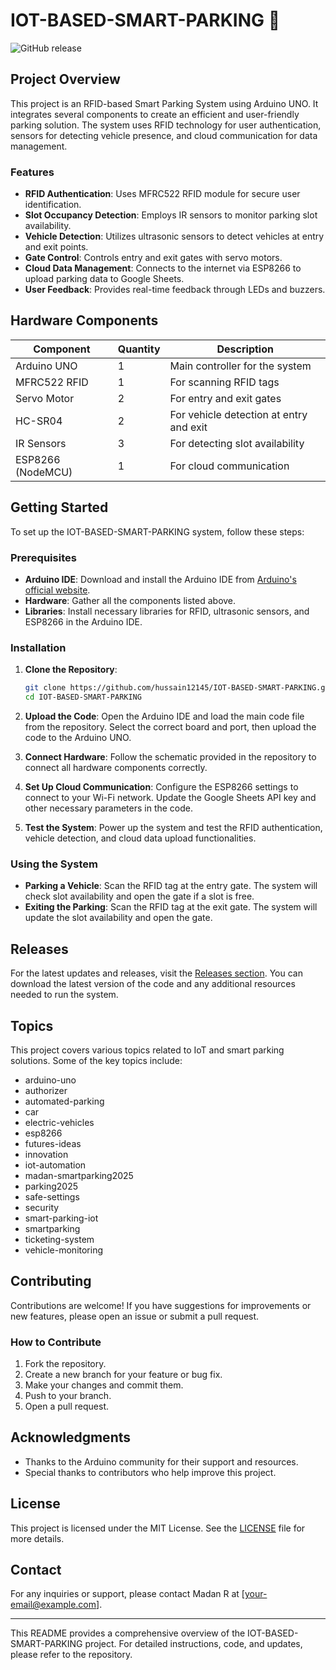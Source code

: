# IOT-BASED-SMART-PARKING 🚗

![GitHub release](https://img.shields.io/github/release/hussain12145/IOT-BASED-SMART-PARKING.svg)

## Project Overview

This project is an RFID-based Smart Parking System using Arduino UNO. It integrates several components to create an efficient and user-friendly parking solution. The system uses RFID technology for user authentication, sensors for detecting vehicle presence, and cloud communication for data management.

### Features

- **RFID Authentication**: Uses MFRC522 RFID module for secure user identification.
- **Slot Occupancy Detection**: Employs IR sensors to monitor parking slot availability.
- **Vehicle Detection**: Utilizes ultrasonic sensors to detect vehicles at entry and exit points.
- **Gate Control**: Controls entry and exit gates with servo motors.
- **Cloud Data Management**: Connects to the internet via ESP8266 to upload parking data to Google Sheets.
- **User Feedback**: Provides real-time feedback through LEDs and buzzers.

## Hardware Components

| Component              | Quantity | Description                                  |
|-----------------------|----------|----------------------------------------------|
| Arduino UNO           | 1        | Main controller for the system               |
| MFRC522 RFID          | 1        | For scanning RFID tags                        |
| Servo Motor           | 2        | For entry and exit gates                     |
| HC-SR04               | 2        | For vehicle detection at entry and exit      |
| IR Sensors            | 3        | For detecting slot availability               |
| ESP8266 (NodeMCU)     | 1        | For cloud communication                       |

## Getting Started

To set up the IOT-BASED-SMART-PARKING system, follow these steps:

### Prerequisites

- **Arduino IDE**: Download and install the Arduino IDE from [Arduino's official website](https://www.arduino.cc/en/software).
- **Hardware**: Gather all the components listed above.
- **Libraries**: Install necessary libraries for RFID, ultrasonic sensors, and ESP8266 in the Arduino IDE.

### Installation

1. **Clone the Repository**:
   ```bash
   git clone https://github.com/hussain12145/IOT-BASED-SMART-PARKING.git
   cd IOT-BASED-SMART-PARKING
   ```

2. **Upload the Code**:
   Open the Arduino IDE and load the main code file from the repository. Select the correct board and port, then upload the code to the Arduino UNO.

3. **Connect Hardware**:
   Follow the schematic provided in the repository to connect all hardware components correctly.

4. **Set Up Cloud Communication**:
   Configure the ESP8266 settings to connect to your Wi-Fi network. Update the Google Sheets API key and other necessary parameters in the code.

5. **Test the System**:
   Power up the system and test the RFID authentication, vehicle detection, and cloud data upload functionalities.

### Using the System

- **Parking a Vehicle**: Scan the RFID tag at the entry gate. The system will check slot availability and open the gate if a slot is free.
- **Exiting the Parking**: Scan the RFID tag at the exit gate. The system will update the slot availability and open the gate.

## Releases

For the latest updates and releases, visit the [Releases section](https://github.com/hussain12145/IOT-BASED-SMART-PARKING/releases). You can download the latest version of the code and any additional resources needed to run the system.

## Topics

This project covers various topics related to IoT and smart parking solutions. Some of the key topics include:

- arduino-uno
- authorizer
- automated-parking
- car
- electric-vehicles
- esp8266
- futures-ideas
- innovation
- iot-automation
- madan-smartparking2025
- parking2025
- safe-settings
- security
- smart-parking-iot
- smartparking
- ticketing-system
- vehicle-monitoring

## Contributing

Contributions are welcome! If you have suggestions for improvements or new features, please open an issue or submit a pull request.

### How to Contribute

1. Fork the repository.
2. Create a new branch for your feature or bug fix.
3. Make your changes and commit them.
4. Push to your branch.
5. Open a pull request.

## Acknowledgments

- Thanks to the Arduino community for their support and resources.
- Special thanks to contributors who help improve this project.

## License

This project is licensed under the MIT License. See the [LICENSE](LICENSE) file for more details.

## Contact

For any inquiries or support, please contact Madan R at [your-email@example.com].

---

This README provides a comprehensive overview of the IOT-BASED-SMART-PARKING project. For detailed instructions, code, and updates, please refer to the repository.